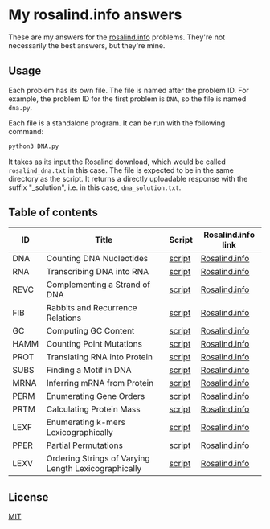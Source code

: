 # My rosalind.info answers

These are my answers for the [rosalind.info](http://rosalind.info) problems. They're not necessarily the best answers, but they're mine.

## Usage

Each problem has its own file. The file is named after the problem ID. For example, the problem ID for the first problem is `DNA`, so the file is named `dna.py`.

Each file is a standalone program. It can be run with the following command:

```bash
python3 DNA.py
```

It takes as its input the Rosalind download, which would be called `rosalind_dna.txt` in this case. The file is expected to be in the same directory as the script. It returns a directly uploadable response with the suffix "_solution", i.e. in this case, `dna_solution.txt`.


## Table of contents

<!-- toc -->
| ID | Title | Script | Rosalind.info link |
| --- | --- | --- | --- |
| DNA | Counting DNA Nucleotides | [script](https://github.com/chrisvoncsefalvay/rosalind/blob/main/DNA.py) | [Rosalind.info](https://rosalind.info/problems/dna/) |
| RNA | Transcribing DNA into RNA | [script](https://github.com/chrisvoncsefalvay/rosalind/blob/main/RNA.py) | [Rosalind.info](https://rosalind.info/problems/rna/) |
| REVC | Complementing a Strand of DNA | [script](https://github.com/chrisvoncsefalvay/rosalind/blob/main/REVC.py) | [Rosalind.info](https://rosalind.info/problems/revc/) |
| FIB | Rabbits and Recurrence Relations | [script](https://github.com/chrisvoncsefalvay/rosalind/blob/main/FIB.py) | [Rosalind.info](https://rosalind.info/problems/fib/) |
| GC | Computing GC Content | [script](https://github.com/chrisvoncsefalvay/rosalind/blob/main/GC.py) | [Rosalind.info](https://rosalind.info/problems/gc/) |
| HAMM | Counting Point Mutations | [script](https://github.com/chrisvoncsefalvay/rosalind/blob/main/HAMM.py) | [Rosalind.info](https://rosalind.info/problems/hamm/) |
| PROT | Translating RNA into Protein | [script](https://github.com/chrisvoncsefalvay/rosalind/blob/main/PROT.py) | [Rosalind.info](https://rosalind.info/problems/prot/) |
| SUBS | Finding a Motif in DNA | [script](https://github.com/chrisvoncsefalvay/rosalind/blob/main/SUBS.py) | [Rosalind.info](https://rosalind.info/problems/subs/) |
| MRNA | Inferring mRNA from Protein | [script](https://github.com/chrisvoncsefalvay/rosalind/blob/main/MRNA.py) | [Rosalind.info](https://rosalind.info/problems/mrna/) |
| PERM | Enumerating Gene Orders | [script](https://github.com/chrisvoncsefalvay/rosalind/blob/main/PERM.py) | [Rosalind.info](https://rosalind.info/problems/perm/) |
| PRTM | Calculating Protein Mass | [script](https://github.com/chrisvoncsefalvay/rosalind/blob/main/PRTM.py) | [Rosalind.info](https://rosalind.info/problems/prtm/) |
| LEXF | Enumerating k-mers Lexicographically | [script](https://github.com/chrisvoncsefalvay/rosalind/blob/main/LEXF.py) | [Rosalind.info](https://rosalind.info/problems/lexf/) |
| PPER | Partial Permutations | [script](https://github.com/chrisvoncsefalvay/rosalind/blob/main/PPER.py) | [Rosalind.info](https://rosalind.info/problems/pper/) |
| LEXV | Ordering Strings of Varying Length Lexicographically | [script](https://github.com/chrisvoncsefalvay/rosalind/blob/main/LEXV.py) | [Rosalind.info](https://rosalind.info/problems/lexv/) |
<!-- tocstop -->

## License

[MIT](LICENSE)


